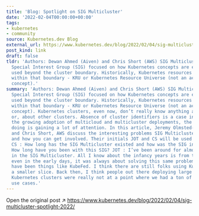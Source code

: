 ```yaml
---
title: 'Blog: Spotlight on SIG Multicluster'
date: '2022-02-04T00:00:00+00:00'
tags:
- kubernetes
- community
source: Kubernetes.dev Blog
external_url: https://www.kubernetes.dev/blog/2022/02/04/sig-multicluster-spotlight-2022/
post_kind: link
draft: false
tldr: 'Authors: Dewan Ahmed (Aiven) and Chris Short (AWS) SIG Multicluster is the
  Special Interest Group (SIG) focused on how Kubernetes concepts are expanded and
  used beyond the cluster boundary. Historically, Kubernetes resources only interacted
  within that boundary - KRU or Kubernetes Resource Universe (not an actual Kubernetes
  concept).'
summary: 'Authors: Dewan Ahmed (Aiven) and Chris Short (AWS) SIG Multicluster is the
  Special Interest Group (SIG) focused on how Kubernetes concepts are expanded and
  used beyond the cluster boundary. Historically, Kubernetes resources only interacted
  within that boundary - KRU or Kubernetes Resource Universe (not an actual Kubernetes
  concept). Kubernetes clusters, even now, don’t really know anything about themselves
  or, about other clusters. Absence of cluster identifiers is a case in point. With
  the growing adoption of multicloud and multicluster deployments, the work SIG Multicluster
  doing is gaining a lot of attention. In this article, Jeremy Olmsted-Thompson, Google
  and Chris Short, AWS discuss the interesting problems SIG Multicluster is solving
  and how you can get involved. Their initials JOT and CS will be used for brevity.
  CS : How long has the SIG Multicluster existed and how was the SIG in its infancy?
  How long have you been with this SIG? JOT : I’ve been around for almost two years
  in the SIG Multicluster. All I know about the infancy years is from the lore but
  even in the early days, it was always about solving this same problem. Early efforts
  have been things like KubeFed. I think there are still folks using KubeFed but it’s
  a smaller slice. Back then, I think people out there deploying large numbers of
  Kubernetes clusters were really not at a point where we had a ton of real concrete
  use cases.'
---
```

Open the original post ↗ https://www.kubernetes.dev/blog/2022/02/04/sig-multicluster-spotlight-2022/
